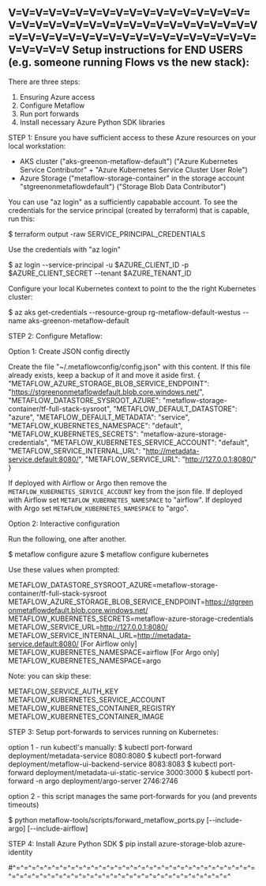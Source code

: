 V=V=V=V=V=V=V=V=V=V=V=V=V=V=V=V=V=V=V=V=V=V=V=V=V=V=V=V=V=V=V=V=V=V=V=V=V=V=V=V=V=V=V=V=V=V=V=V=V=V=V=V=V=V=V=V=V=V=V=V
Setup instructions for END USERS (e.g. someone running Flows vs the new stack):
-------------------------------------------------------------------------------
There are three steps:
1. Ensuring Azure access
2. Configure Metaflow
3. Run port forwards
4. Install necessary Azure Python SDK libraries


STEP 1: Ensure you have sufficient access to these Azure resources on your local workstation:

- AKS cluster ("aks-greenon-metaflow-default") ("Azure Kubernetes Service Contributor" + "Azure Kubernetes Service Cluster User Role")
- Azure Storage ("metaflow-storage-container" in the storage account "stgreenonmetaflowdefault") ("Storage Blob Data Contributor")

You can use "az login" as a sufficiently capabable account. To see the credentials for the service principal
(created by terraform) that is capable, run this:

$ terraform output -raw SERVICE_PRINCIPAL_CREDENTIALS

Use the credentials with "az login"

$ az login --service-principal -u $AZURE_CLIENT_ID -p $AZURE_CLIENT_SECRET --tenant $AZURE_TENANT_ID

Configure your local Kubernetes context to point to the the right Kubernetes cluster:

$ az aks get-credentials --resource-group rg-metaflow-default-westus --name aks-greenon-metaflow-default

STEP 2: Configure Metaflow:

Option 1: Create JSON config directly

Create the file "~/.metaflowconfig/config.json" with this content. If this file already exists, keep a backup of it and move it aside first. 
{
    "METAFLOW_AZURE_STORAGE_BLOB_SERVICE_ENDPOINT": "https://stgreenonmetaflowdefault.blob.core.windows.net/",
    "METAFLOW_DATASTORE_SYSROOT_AZURE": "metaflow-storage-container/tf-full-stack-sysroot",
    "METAFLOW_DEFAULT_DATASTORE": "azure",
    "METAFLOW_DEFAULT_METADATA": "service",
    "METAFLOW_KUBERNETES_NAMESPACE": "default",
    "METAFLOW_KUBERNETES_SECRETS": "metaflow-azure-storage-credentials",
    "METAFLOW_KUBERNETES_SERVICE_ACCOUNT": "default",
    "METAFLOW_SERVICE_INTERNAL_URL": "http://metadata-service.default:8080/",
    "METAFLOW_SERVICE_URL": "http://127.0.0.1:8080/"
}

If deployed with Airflow or Argo then remove the `METAFLOW_KUBERNETES_SERVICE_ACCOUNT` key from the json file. 
If deployed with Airflow set `METAFLOW_KUBERNETES_NAMESPACE` to "airflow". 
If deployed with Argo set `METAFLOW_KUBERNETES_NAMESPACE` to "argo". 

Option 2: Interactive configuration

Run the following, one after another.

$ metaflow configure azure
$ metaflow configure kubernetes

Use these values when prompted:

METAFLOW_DATASTORE_SYSROOT_AZURE=metaflow-storage-container/tf-full-stack-sysroot
METAFLOW_AZURE_STORAGE_BLOB_SERVICE_ENDPOINT=https://stgreenonmetaflowdefault.blob.core.windows.net/
METAFLOW_KUBERNETES_SECRETS=metaflow-azure-storage-credentials
METAFLOW_SERVICE_URL=http://127.0.0.1:8080/
METAFLOW_SERVICE_INTERNAL_URL=http://metadata-service.default:8080/
[For Airflow only] METAFLOW_KUBERNETES_NAMESPACE=airflow
[For Argo only] METAFLOW_KUBERNETES_NAMESPACE=argo

Note: you can skip these:

METAFLOW_SERVICE_AUTH_KEY
METAFLOW_KUBERNETES_SERVICE_ACCOUNT
METAFLOW_KUBERNETES_CONTAINER_REGISTRY
METAFLOW_KUBERNETES_CONTAINER_IMAGE

STEP 3: Setup port-forwards to services running on Kubernetes:

option 1 - run kubectl's manually:
$ kubectl port-forward deployment/metadata-service 8080:8080
$ kubectl port-forward deployment/metaflow-ui-backend-service 8083:8083
$ kubectl port-forward deployment/metadata-ui-static-service 3000:3000
$ kubectl port-forward -n argo deployment/argo-server 2746:2746

option 2 - this script manages the same port-forwards for you (and prevents timeouts)

$ python metaflow-tools/scripts/forward_metaflow_ports.py [--include-argo] [--include-airflow]

STEP 4: Install Azure Python SDK
$ pip install azure-storage-blob azure-identity

#^=^=^=^=^=^=^=^=^=^=^=^=^=^=^=^=^=^=^=^=^=^=^=^=^=^=^=^=^=^=^=^=^=^=^=^=^=^=^=^=^=^=^=^=^=^=^=^=^=^=^=^=^=^=^=^=^=^=^=^
